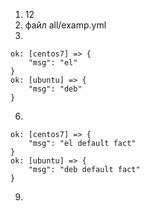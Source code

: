 1. 12
2. файл all/examp.yml
4.
```
ok: [centos7] => {
    "msg": "el"
}
ok: [ubuntu] => {
    "msg": "deb"
}
```
6.
```
ok: [centos7] => {
    "msg": "el default fact"
}
ok: [ubuntu] => {
    "msg": "deb default fact"
}
```
9. 

